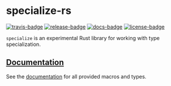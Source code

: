 # specialize-rs

[![travis-badge][]][travis] [![release-badge][]][cargo] [![docs-badge][]][docs] [![license-badge][]][license]

`specialize` is an experimental Rust library for working with type specialization.

## [Documentation][docs]

See the [documentation][docs] for all provided macros and types.

[travis-badge]: https://img.shields.io/travis/arcnmx/specialize-rs/master.svg?style=flat-square
[travis]: https://travis-ci.org/arcnmx/specialize-rs
[release-badge]: https://img.shields.io/crates/v/specialize.svg?style=flat-square
[cargo]: https://crates.io/crates/specialize
[docs-badge]: https://img.shields.io/badge/API-docs-blue.svg?style=flat-square
[docs]: http://arcnmx.github.io/specialize-rs/specialize/
[license-badge]: https://img.shields.io/badge/license-MIT-orange.svg?style=flat-square
[license]: https://github.com/arcnmx/specialize-rs/blob/master/COPYING
